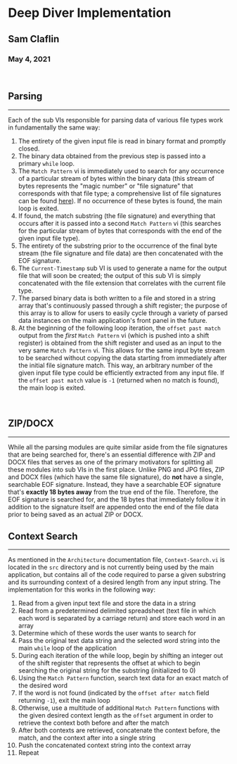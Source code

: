 # Deep Diver Implementation
## Sam Claflin
### May 4, 2021
<br>

## Parsing
---
Each of the sub VIs responsible for parsing data of various file types work in fundamentally the same way:
1. The entirety of the given input file is read in binary format and promptly closed.
2. The binary data obtained from the previous step is passed into a primary `while` loop. 
3. The `Match Pattern` vi is immediately used to search for any occurrence of a particular stream of bytes within the binary data (this stream of bytes represents the "magic number" or "file signature" that corresponds with that file type; a comprehensive list of file signatures can be found [here](https://en.wikipedia.org/wiki/List_of_file_signatures)). If no occurrence of these bytes is found, the main loop is exited.
4. If found, the match substring (the file signature) and everything that occurs after it is passed into a second `Match Pattern` vi (this searches for the particular stream of bytes that corresponds with the end of the given input file type).
5. The entirety of the substring prior to the occurrence of the final byte stream (the file signature and file data) are then concatenated with the EOF signature.
6. The `Current-Timestamp` sub VI is used to generate a name for the output file that will soon be created; the output of this sub VI is simply concatenated with the file extension that correlates with the current file type.
7. The parsed binary data is both written to a file and stored in a string array that's continuously passed through a shift register; the purpose of this array is to allow for users to easily cycle through a variety of parsed data instances on the main application's front panel in the future.
8. At the beginning of the following loop iteration, the `offset past match` output from the *first* `Match Pattern` vi (which is pushed into a shift register) is obtained from the shift register and used as an input to the very same `Match Pattern` vi. This allows for the same input byte stream to be searched without copying the data starting from immediately after the initial file signature match. This way, an arbitrary number of the given input file type could be efficiently extracted from any input file. If the `offset past match` value is `-1` (returned when no match is found), the main loop is exited. 
<br>

## ZIP/DOCX
---
While all the parsing modules are quite similar aside from the file signatures that are being searched for, there's an essential difference with ZIP and DOCX files that serves as one of the primary motivators for splitting all these modules into sub VIs in the first place. Unlike PNG and JPG files, ZIP and DOCX files (which have the same file signature), do **not** have a single, searchable EOF signature. Instead, they have a searchable EOF signature that's **exactly 18 bytes away** from the true end of the file. Therefore, the EOF signature is searched for, and the 18 bytes that immediately follow it in addition to the signature itself are appended onto the end of the file data prior to being saved as an actual ZIP or DOCX.
<br>

## Context Search
---
As mentioned in the `Architecture` documentation file, `Context-Search.vi` is located in the `src` directory and is not currently being used by the main application, but contains all of the code required to parse a given substring and its surrounding context of a desired length from any input string. The implementation for this works in the following way:
1. Read from a given input text file and store the data in a string
2. Read from a predetermined delimited spreadsheet (text file in which each word is separated by a carriage return) and store each word in an array
3. Determine which of these words the user wants to search for
4. Pass the original text data string and the selected word string into the main `while` loop of the application
5. During each iteration of the while loop, begin by shifting an integer out of the shift register that represents the offset at which to begin searching the original string for the substring (initialized to 0) 
6. Using the `Match Pattern` function, search text data for an exact match of the desired word
7. If the word is not found (indicated by the `offset after match` field returning `-1`), exit the main loop
8. Otherwise, use a multitude of additional `Match Pattern` functions with the given desired context length as the `offset` argument in order to retrieve the context both before and after the match
9. After both contexts are retrieved, concatenate the context before, the match, and the context after into a single string
10. Push the concatenated context string into the context array
11. Repeat 